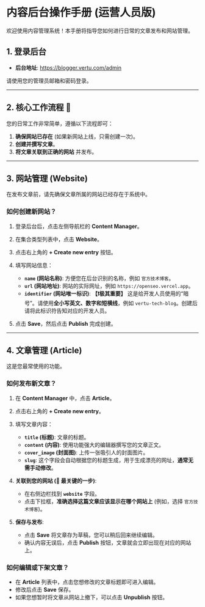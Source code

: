 # 内容后台操作手册 (运营人员版)

欢迎使用内容管理系统！本手册将指导您如何进行日常的文章发布和网站管理。

## 1. 登录后台

*   **后台地址**: <https://blogger.vertu.com/admin>

请使用您的管理员邮箱和密码登录。

---

## 2. 核心工作流程 🚀

您的日常工作非常简单，遵循以下流程即可：

1.  **确保网站已存在** (如果新网站上线，只需创建一次)。
2.  **创建并撰写文章**。
3.  **将文章关联到正确的网站** 并发布。

---

## 3. 网站管理 (Website)

在发布文章前，请先确保文章所属的网站已经存在于系统中。

### 如何创建新网站？

1.  登录后台后，点击左侧导航栏的 **Content Manager**。
2.  在集合类型列表中，点击 **Website**。
3.  点击右上角的 **+ Create new entry** 按钮。
4.  填写网站信息：
    *   **`name` (网站名称)**: 方便您在后台识别的名称，例如 `官方技术博客`。
    *   **`url` (网站地址)**: 网站的实际网址，例如 `https://openseo.vercel.app`。
    *   **`identifier` (网站唯一标识)**: **【❗极其重要】** 这是给开发人员使用的“暗号”。请使用**全小写英文、数字和短横线**，例如 `vertu-tech-blog`。创建后请将此标识符告知对应的开发人员。

5.  点击 **Save**，然后点击 **Publish** 完成创建。

---

## 4. 文章管理 (Article)

这是您最常使用的功能。

### 如何发布新文章？

1.  在 **Content Manager** 中，点击 **Article**。
2.  点击右上角的 **+ Create new entry**。
3.  填写文章内容：
    *   **`title` (标题)**: 文章的标题。
    *   **`content` (内容)**: 使用功能强大的编辑器撰写您的文章正文。
    *   **`cover_image` (封面图)**: 上传一张吸引人的封面图片。
    *   **`slug`**: 这个字段会自动根据您的标题生成，用于生成漂亮的网址，**通常无需手动修改**。

4.  **关联到您的网站 (🎯 最关键的一步)**:
    *   在右侧边栏找到 **`website`** 字段。
    *   点击下拉框，**准确选择这篇文章应该显示在哪个网站上** (例如，选择 `官方技术博客`)。

5.  **保存与发布**:
    *   点击 **Save** 将文章存为草稿，您可以稍后回来继续编辑。
    *   确认内容无误后，点击 **Publish** 按钮，文章就会立即出现在对应的网站上。

### 如何编辑或下架文章？

*   在 **Article** 列表中，点击您想修改的文章标题即可进入编辑。
*   修改后点击 **Save** 保存。
*   如果您想暂时将文章从网站上撤下，可以点击 **Unpublish** 按钮。